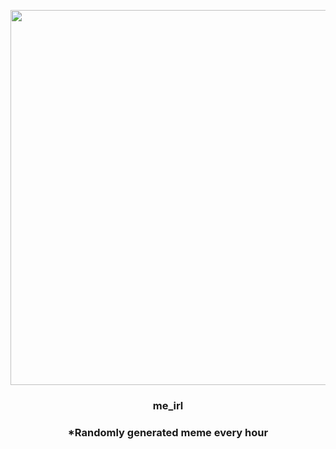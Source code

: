 <p align="center">
        <img src="https://i.redd.it/625q3zga7xh91.gif" width="600" height="600">
        </p>
        <h3 align="center">me_irl</h3>
        <h3 align="center">*Randomly generated meme every hour</h3>
    